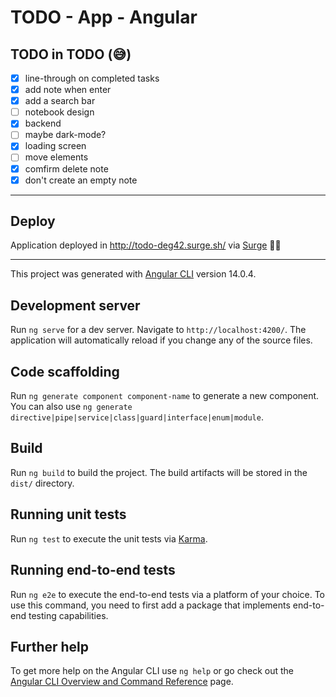 # TODO - App - Angular

## TODO in TODO (😅)
- [X] line-through on completed tasks
- [X] add note when enter
- [X] add a search bar
- [ ] notebook design 
- [X] backend
- [ ] maybe dark-mode?
- [X] loading screen
- [ ] move elements
- [X] comfirm delete note
- [X] don't create an empty note

---

## Deploy

Application deployed in http://todo-deg42.surge.sh/ via [Surge](https://surge.sh/) 🦁🌊

--- 
This project was generated with [Angular CLI](https://github.com/angular/angular-cli) version 14.0.4.

## Development server

Run `ng serve` for a dev server. Navigate to `http://localhost:4200/`. The application will automatically reload if you change any of the source files.

## Code scaffolding

Run `ng generate component component-name` to generate a new component. You can also use `ng generate directive|pipe|service|class|guard|interface|enum|module`.

## Build

Run `ng build` to build the project. The build artifacts will be stored in the `dist/` directory.

## Running unit tests

Run `ng test` to execute the unit tests via [Karma](https://karma-runner.github.io).

## Running end-to-end tests

Run `ng e2e` to execute the end-to-end tests via a platform of your choice. To use this command, you need to first add a package that implements end-to-end testing capabilities.

## Further help

To get more help on the Angular CLI use `ng help` or go check out the [Angular CLI Overview and Command Reference](https://angular.io/cli) page.

